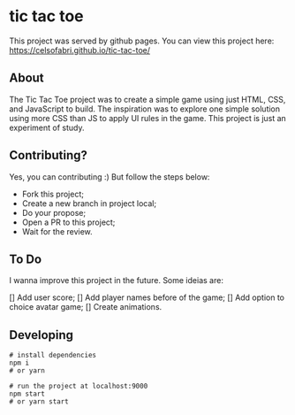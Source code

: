 # tic tac toe
This project was served by github pages.
You can view this project here: https://celsofabri.github.io/tic-tac-toe/

## About
The Tic Tac Toe project was to create a simple game using just HTML, CSS, and JavaScript to build.
The inspiration was to explore one simple solution using more CSS than JS to apply UI rules in the game.
This project is just an experiment of study.

## Contributing?
Yes, you can contributing :) But follow the steps below:

- Fork this project;
- Create a new branch in project local;
- Do your propose;
- Open a PR to this project;
- Wait for the review.

## To Do
I wanna improve this project in the future. Some ideias are:

[] Add user score;
[] Add player names before of the game; 
[] Add option to choice avatar game;
[] Create animations.

## Developing

```
# install dependencies
npm i
# or yarn

# run the project at localhost:9000
npm start
# or yarn start
```
